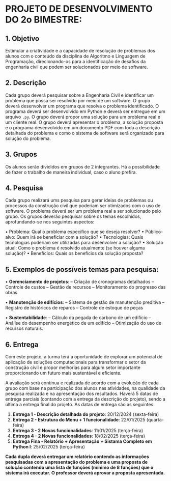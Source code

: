 # PROJETO DE DESENVOLVIMENTO DO 2o BIMESTRE:

## 1. Objetivo

Estimular a criatividade e a capacidade de resolução de problemas dos alunos com o conteúdo da disciplina de Algoritmo e Linguagem de Programação, direcionando-os para a identificação de desafios da engenharia civil que podem ser solucionados por meio de software.

## 2. Descrição 
Cada grupo deverá pesquisar sobre a Engenharia Civil e identificar um problema que possa ser resolvido por meio de um software. O grupo deverá desenvolver um programa que resolva o problema identificado. O programa deverá ser desenvolvido em Python e deverá ser entregue em um arquivo `.py`. O grupo deverá propor uma solução para um problema real e um cliente real. O grupo deverá apresentar o problema, a solução proposta e o programa desenvolvido em um documento PDF com toda a descrição detalhada do problema e como o sistema de software será organizado para solução do problema. 
## 3. Grupos

Os alunos serão divididos em grupos de 2 integrantes. Há a possibilidade de fazer o trabalho de maneira individual, caso o aluno prefira. 

## 4. Pesquisa

Cada grupo realizará ums pesquisa para gerar ideias de problemas ou processos da construção civil que poderiam ser otimizados com o uso de software. O problema deverá ser um problema real a ser solucionado pelo grupo. Os grupos deverão pesquisar sobre os temas escolhidos, aprofundando-se nos seguintes aspectos:

• Problema: Qual o problema específico que se deseja resolver?
• Público-alvo: Quem irá se beneficiar com a solução?
• Tecnologias: Quais tecnologias poderiam ser utilizadas para desenvolver a solução?
• Solução atual: Como o problema é resolvido atualmente (se houver alguma solução)?
• Benefícios: Quais os benefícios da solução proposta?

## 5. Exemplos de possíveis temas para pesquisa:

• **Gerenciamento de projetos**:
– Criação de cronogramas detalhados
– Controle de custos
– Gestão de recursos
– Monitoramento do progresso das obras

• **Manutenção de edifícios**:
– Sistema de gestão de manutenção preditiva
– Registro de históricos de reparos
– Controle de estoque de peças

• **Sustentabilidade**:
– Cálculo da pegada de carbono de um edifício
– Análise do desempenho energético de um edifício
– Otimização do uso de recursos naturais.


## 6. Entrega
Com este projeto, a turma terá a oportunidade de explorar um potencial de aplicação de soluções computacionais para transformar o setor da construção civil e propor melhorias para algum setor importante proporcionando um futuro mais sustentável e eficiente.

A avaliação será contínua e realizada de acordo com a evolução de cada grupo com base na participação dos alunos nas atividades, na qualidade da pesquisa realizada e na apresentação dos resultados. Haverá 5 datas de entrega parciais (contando com a entrega da descrição do projeto), sendo a última a entrega final do projeto. As datas de entrega são as seguintes:

1. **Entrega 1 - Descrição detalhada do projeto**: 20/12/2024 (sexta-feira)
2. **Entrega 2 - Estrutura do Menu + 1 funcionalidade**: 22/01/2025 (quarta-feira)
3. **Entrega 3 - 2 Novas funcionalidades**: 11/01/2025 (terça-feira)
4. **Entrega 4 - 2 Novas funcionalidades**: 18/02/2025 (terça-feira)
5. **Entrega Fina - Relatório + Apresentação + Sistama Completo em Python l**: 25/02/2025 (terça-feira)

**Cada dupla deverá entregar um relatório contendo as informações pesquisadas com a apresentação do problema e uma proposta de solução contendo uma lista de funções (mínimo de 8 funções) que o sistema irá executar. O professor deverá aprovar a proposta apresentada.**
